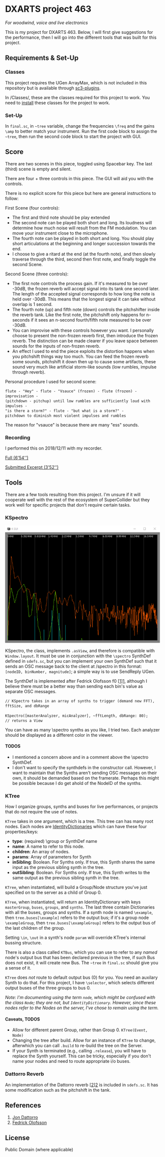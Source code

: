 # DXARTS project 463

_For woodwind, voice and live electronics_

This is my project for DXARTS 463. Below, I will first give suggestions for the performance, then I will go into the different tools that was built for this project.

## Requirements & Set-Up

### Classes 
This project requires the UGen ArrayMax, which is not included in this repository but is available through [sc3-plugins](https://github.com/supercollider/sc3-plugins/releases).

In /Classes/, these are the classes required for this project to work. You need to [install](http://doc.sccode.org/Guides/UsingExtensions.html) these classes for the project to work.

### Set-Up
In `final.sc`, in `~tree` variable, change the frequencies `\freq` and the gains `\amp` to better match your instrument. Run the first code block to assign the `~tree`, then run the second code block to start the project with GUI.

## Score

There are two scenes in this piece, toggled using Spacebar key. The last (third) scene is empty and silent.

There are four + three controls in this piece. The GUI will aid you with the controls.

There is no explicit score for this piece but here are general instructions to follow:

First Scene (four controls):
* The first and third note should be play extended
* The second note can be played both short and long. Its loudness will determine how much noise will result from the FM modulation. You can move your instrument close to the microphone.
* The fourth note can be played in both short and long. You should play short articulations at the beginning and longer succession towards the end.
* I choose to give a ritard at the end (at the fourth note), and then slowly traverse through the third, second then first note, and finally toggle the second Scene.

Second Scene (three controls):
* The first note controls the process gain. If it's measured to be over -30dB, the frozen reverb will accept signal into its tank one second later. The length of the accepted signal corresponds to how long the note is held over -30dB. This means that the longest signal it can take without overlap is 1 second.
* The fourth note (up) and fifth note (down) controls the pitchshifter inside the reverb tank. Like the first note, the pitchshift only happens for n-seconds if it sees an n-second fourth/fifth note measured to be over -30dB.
* You can improvise with these controls however you want. I personally choose to present the non-frozen reverb first, then introduce the frozen reverb. The distinction can be made clearer if you leave space between sounds for the inputs of non-frozen reverb. 
* An effect I used to end the piece exploits the distortion happens when you pitchshift things way too much. You can feed the frozen reverb some sounds, pitchshift it down then up to cause some artifacts, these sound very much like artificial storm-like sounds (low rumbles, impulse through reverb).

Personal procedure I used for second scene:
```
flute - "Hey" - flute - "Vsauce" (frozen) - flute (frozen) - 
improvisation -
(pitchdown - pitchup) until low rumbles are sufficiently loud with impulses -
"is there a storm?" - flute - "but what is a storm?" -
pitchdown to diminish most violent impulses and rumbles
```

The reason for "vsauce" is because there are many "ess" sounds.

### Recording

I performed this on 2018/12/11 with my recorder. 

[Full (6'54'')](https://soundcloud.com/potasmic/dxarts-463-final-full)

[Submitted Excerpt (3'52'')](https://soundcloud.com/potasmic/dxarts-463-final)

## Tools

There are a few tools resulting from this project. I'm unsure if it will cooperate well with the rest of the ecosystem of SuperCollider but they work well for specific projects that don't require certain tasks. 

### KSpectro

![KSpectro screenshot](imgs/gui.png)

KSpectro, the class, implements `.asView`, and therefore is compatible with `Window.layout`. It must be use in conjunction with the `\spectro` SynthDef defined in `sdefs.sc`, but you can implement your own SynthDef such that it sends an OSC message back to the client at /spectro in this format: `[nodeID, binNumber, magnitude]`; a simple way is to use SendReply UGen.

The SynthDef is implemented after Fedrick Olofsson f0 [[1]][1], although I believe there must be a better way than sending each bin's value as separate OSC messages.

```supercollider
// KSpectro takes in an array of synths to trigger (demand new FFT), fftSize, and dbRange

KSpectro([masterAnalyzer, micAnalyzer], ~fftLength, dbRange: 80);
// returns a View
```

You can have as many \spectro synths as you like, I tried two. Each analyzer should be displayed as a different color in the viewer.

#### TODOS
* I mentioned a concern above and in a comment above the \spectro SynthDef.
* I don't want to specify the synthdefs in the constructor call. However, I want to maintain that the Synths aren't sending OSC messages on their own, it should be demanded based on the framerate. Perhaps this might be possible because I do get ahold of the NodeID of the synths.

### KTree

How I organize groups, synths and buses for live performances, or projects that do not require the use of notes. 

`KTree` takes in one argument, which is a tree. This tree can has many root nodes. Each nodes are [IdentityDictionaries](http://doc.sccode.org/Classes/IdentityDictionary.html) which can have these four properties/keys:

* **type**: (required) \group or SynthDef name
* **name**: A name to refer to this node.
* **children**: An array of nodes.
* **params**: Array of parameters for Synth
* **inSibling**: Boolean. For Synths only. If true, this Synth shares the same input as the previous sibling synth in the tree.
* **outSibling**: Boolean. For Synths only. If true, this Synth writes to the same output as the previous sibling synth in the tree.

`KTree`, when instantiated, will build a Group/Node structure you've just specified on to the server as a child of Group 0.

`KTree`, when instantiated, will return an IdentityDictionary with keys `masterGroup`, `buses`, `groups`, and `synths`. The last three contain Dictionaries with all the buses, groups and synths. If a synth node is named `\example`, then `tree.buses[\example]` refers to the output bus; if it's a group node `\exampleGroup`, then `tree.buses[\exampleGroup]` refers to the output bus of the last children of the group.

Setting `\in`, `\out` in a synth's node `param` will override KTree's internal bussing structure. 

There is also a class called `KTBus`, which you can use to refer to any _named_ node's output bus that has been declared previous in the tree, if such Bus does not exist, it will create new Bus. The `~tree` in `final.sc` should give you a sense of it.

`KTree` does _not_ route to default output bus (0) for you. You need an auxilary Synth to do that. For this project, I have `\selector`, which selects different output buses of the three groups to bus 0.

_Note: I'm documenting using the term `node`, which might be confused with the class `Node`; they are not, but `IdentityDictionary`. However, since these nodes refer to the Nodes on the server, I've chose to remain using the term._

#### Caveats, TODOS

* Allow for different parent Group, rather than Group 0. `KTree(Event, Node)`
* Changing the tree after build. Allow for an instance of `KTree` to change, afterwhich you can call `.build` to re-build the tree on the Server. 
* If your Synth is terminated (e.g., calling `.release`), you will have to replace the Synth yourself. This can be tricky, especially if you don't name your nodes and need to route appropriate i/o buses.

### Dattorro Reverb

An implementation of the Dattorro reverb [[2]][2] is included in `sdefs.sc`. It has some modification such as the pitchshift in the tank.

## References

1. [Jon Dattorro][1]
2. [Fedrick Olofsson][2]

[1]: https://www.fredrikolofsson.com/f0blog/node/345
[2]: https://ccrma.stanford.edu/~dattorro/EffectDesignPart1.pdf

## License

Public Domain (where applicable)


